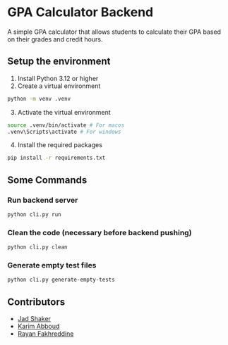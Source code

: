 # GPA Calculator Backend

A simple GPA calculator that allows students to calculate their GPA based on their grades and credit hours.

## Setup the environment

1. Install Python 3.12 or higher
2. Create a virtual environment

```bash
python -m venv .venv
```

3. Activate the virtual environment

```bash
source .venv/bin/activate # For macos
.venv\Scripts\activate # For windows
```

4. Install the required packages

```bash
pip install -r requirements.txt
```

## Some Commands

### Run backend server

```bash
python cli.py run
```

### Clean the code (necessary before backend pushing)

```bash
python cli.py clean
```

### Generate empty test files

```bash
python cli.py generate-empty-tests
```

## Contributors

- [Jad Shaker](https://github.com/jadshaker)
- [Karim Abboud](https://github.com/Kaa75)
- [Rayan Fakhreddine](https://github.com/Rayan28461)
